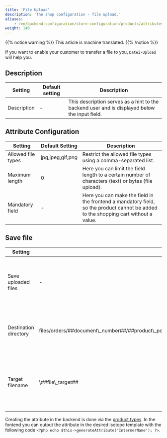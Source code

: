 ```yaml
---
title: 'File Upload'
description: 'The shop configuration - file upload.'
aliases:
    - /en/backend-configuration/store-configuration/products/attributes/file-upload/
weight: 140
---
```


{{% notice warning %}}
This article is machine translated.
{{% /notice %}}

If you want to enable your customer to transfer a file to you, `Datei-Upload` will help you.

## Description

<table><thead><tr><th>Setting</th> <th>Default setting</th> <th>Description</th> </tr></thead><tbody><tr><td>Description</td> <td>-</td> <td>This description serves as a hint to the backend user and is displayed below the input field.</td></tr></tbody></table>

## Attribute Configuration

<table><thead><tr><th>Setting</th> <th>Default Setting</th> <th>Description</th> </tr></thead><tbody><tr><td>Allowed file types</td> <td>jpg,jpeg,gif,png</td> <td>Restrict the allowed file types using a comma-separated list.</td> </tr><tr><td>Maximum length</td> <td>0</td> <td>Here you can limit the field length to a certain number of characters (text) or bytes (file upload).</td> </tr><tr><td>Mandatory field</td> <td>-</td> <td>Here you can make the field in the frontend a mandatory field, so the product cannot be added to the shopping cart without a value.</td></tr></tbody></table>

## Save file

<table><thead><tr><th>Setting</th> <th>Default setting</th> <th>Description</th> </tr></thead><tbody><tr><td>Save uploaded files</td> <td>-</td> <td>Here you can set that the uploaded file will be moved to a folder on the server.</td> </tr><tr><td>Destination directory</td> <td>files/orders/##document\_number##/##product\_position##\_\_{{flag::##product_name##|standardize}}/##attribute\_field##</td> <td>Here you can specify a target directory in the Contao folder `files` for the file.</td> </tr><tr><td>Target filename</td> <td>\##file\_target##</td> <td>Enter the target filename. Use simple tokens and insert tags to generate a dynamic name.</td></tr></tbody></table>

Creating the attribute in the backend is done via the [product types](/de/backend-konfiguration-shop-Produkttypen/). In the fontend you can output the attribute in the desired isotope template with the following code `<?php echo $this->generateAttribute('InternerName'); ?>`.
